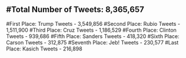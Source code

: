 #Total Number of Tweets: 8,365,657 
---
#First Place: Trump Tweets - 3,549,856
#Second Place: Rubio Tweets - 1,511,900
#Third Place: Cruz Tweets - 1,186,529
#Fourth Place: Clinton Tweets - 939,686
#Fifth Place: Sanders Tweets - 418,320
#Sixth Place: Carson Tweets - 312,875
#Seventh Place: Jeb! Tweets - 230,577
#Last Place: Kasich Tweets - 216,898
